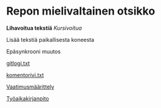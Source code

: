 # Repon mielivaltainen otsikko

**Lihavoitua tekstiä**
*Kursivoitua*

Lisää tekstiä paikallisesta koneesta


Epäsynkrooni muutos

[gitlogi.txt](https://github.com/Yytsi/ot-harjoitustyo/blob/master/laskarit/viikko1/gitlog.txt)

[komentorivi.txt](https://github.com/Yytsi/ot-harjoitustyo/blob/master/laskarit/viikko1/komentorivi.txt)

[Vaatimusmäärittely](https://github.com/Yytsi/ot-harjoitustyo/blob/master/dokumentaatio/vaatimusmaarittely.md)

[Työaikakirjanpito](https://github.com/Yytsi/ot-harjoitustyo/blob/master/dokumentaatio/tuntikirjanpito.md)
